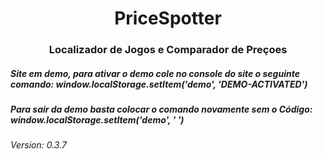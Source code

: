<h1 align="center">PriceSpotter</h1>

<h3 align="center">  Localizador de Jogos e Comparador de Preçoes </h3>




<h5> Site em demo, para ativar o demo cole no console do site o seguinte comando: window.localStorage.setItem('demo', 'DEMO-ACTIVATED') </h5>

<h5> Para sair da demo basta colocar o comando novamente sem o Código: window.localStorage.setItem('demo', ' ') </h5>


<h6>Version: 0.3.7 </h6>
